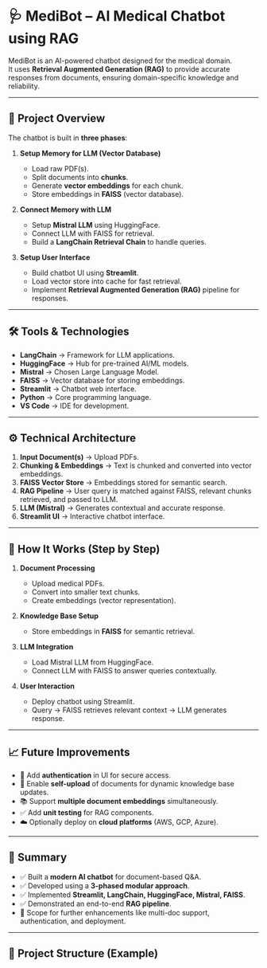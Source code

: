 # 🩺 MediBot – AI Medical Chatbot using RAG

MediBot is an AI-powered chatbot designed for the medical domain.  
It uses **Retrieval Augmented Generation (RAG)** to provide accurate responses from documents, ensuring domain-specific knowledge and reliability.

---

## 📌 Project Overview

The chatbot is built in **three phases**:

1. **Setup Memory for LLM (Vector Database)**
   - Load raw PDF(s).
   - Split documents into **chunks**.
   - Generate **vector embeddings** for each chunk.
   - Store embeddings in **FAISS** (vector database).

2. **Connect Memory with LLM**
   - Setup **Mistral LLM** using HuggingFace.
   - Connect LLM with FAISS for retrieval.
   - Build a **LangChain Retrieval Chain** to handle queries.

3. **Setup User Interface**
   - Build chatbot UI using **Streamlit**.
   - Load vector store into cache for fast retrieval.
   - Implement **Retrieval Augmented Generation (RAG)** pipeline for responses.

---

## 🛠️ Tools & Technologies

- **LangChain** → Framework for LLM applications.  
- **HuggingFace** → Hub for pre-trained AI/ML models.  
- **Mistral** → Chosen Large Language Model.  
- **FAISS** → Vector database for storing embeddings.  
- **Streamlit** → Chatbot web interface.  
- **Python** → Core programming language.  
- **VS Code** → IDE for development.

---

## ⚙️ Technical Architecture

1. **Input Document(s)** → Upload PDFs.  
2. **Chunking & Embeddings** → Text is chunked and converted into vector embeddings.  
3. **FAISS Vector Store** → Embeddings stored for semantic search.  
4. **RAG Pipeline** → User query is matched against FAISS, relevant chunks retrieved, and passed to LLM.  
5. **LLM (Mistral)** → Generates contextual and accurate response.  
6. **Streamlit UI** → Interactive chatbot interface.  

---

## 🚀 How It Works (Step by Step)

1. **Document Processing**
   - Upload medical PDFs.
   - Convert into smaller text chunks.
   - Create embeddings (vector representation).

2. **Knowledge Base Setup**
   - Store embeddings in **FAISS** for semantic retrieval.

3. **LLM Integration**
   - Load Mistral LLM from HuggingFace.
   - Connect LLM with FAISS to answer queries contextually.

4. **User Interaction**
   - Deploy chatbot using Streamlit.
   - Query → FAISS retrieves relevant context → LLM generates response.

---

## 📈 Future Improvements

- 🔑 Add **authentication** in UI for secure access.  
- 📂 Enable **self-upload** of documents for dynamic knowledge base updates.  
- 📚 Support **multiple document embeddings** simultaneously.  
- ✅ Add **unit testing** for RAG components.  
- ☁️ Optionally deploy on **cloud platforms** (AWS, GCP, Azure).  

---

## 📝 Summary

- ✅ Built a **modern AI chatbot** for document-based Q&A.  
- ✅ Developed using a **3-phased modular approach**.  
- ✅ Implemented **Streamlit, LangChain, HuggingFace, Mistral, FAISS**.  
- ✅ Demonstrated an end-to-end **RAG pipeline**.  
- 🔮 Scope for further enhancements like multi-doc support, authentication, and deployment.

---

## 📂 Project Structure (Example)

